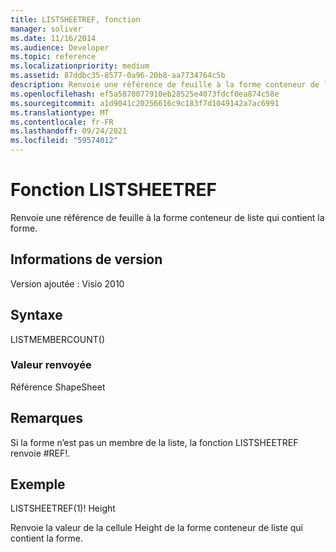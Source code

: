 ```yaml
---
title: LISTSHEETREF, fonction
manager: soliver
ms.date: 11/16/2014
ms.audience: Developer
ms.topic: reference
ms.localizationpriority: medium
ms.assetid: 87ddbc35-8577-0a96-20b8-aa7734764c5b
description: Renvoie une référence de feuille à la forme conteneur de liste qui contient la forme.
ms.openlocfilehash: ef5a5870077910eb28525e4073fdcf0ea874c58e
ms.sourcegitcommit: a1d9041c20256616c9c183f7d1049142a7ac6991
ms.translationtype: MT
ms.contentlocale: fr-FR
ms.lasthandoff: 09/24/2021
ms.locfileid: "59574012"
---
```

# <a name="listsheetref-function"></a>Fonction LISTSHEETREF

Renvoie une référence de feuille à la forme conteneur de liste qui contient la forme.
  
## <a name="version-information"></a>Informations de version

Version ajoutée : Visio 2010
 
  
## <a name="syntax"></a>Syntaxe

LISTMEMBERCOUNT()
  
### <a name="return-value"></a>Valeur renvoyée

Référence ShapeSheet
  
## <a name="remarks"></a>Remarques

Si la forme n’est pas un membre de la liste, la fonction LISTSHEETREF renvoie #REF!.
  
## <a name="example"></a>Exemple

LISTSHEETREF(1)! Height 
  
Renvoie la valeur de la cellule Height de la forme conteneur de liste qui contient la forme. 
  

